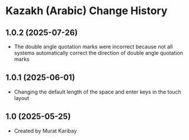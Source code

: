 Kazakh (Arabic) Change History
====================

1.0.2 (2025-07-26)
----------------
* The double angle quotation marks were incorrect because not all systems automatically correct the direction of double angle quotation marks

1.0.1 (2025-06-01)
----------------
* Changing the default length of the space and enter keys in the touch layout

1.0 (2025-05-25)
----------------
* Created by Murat Karibay

